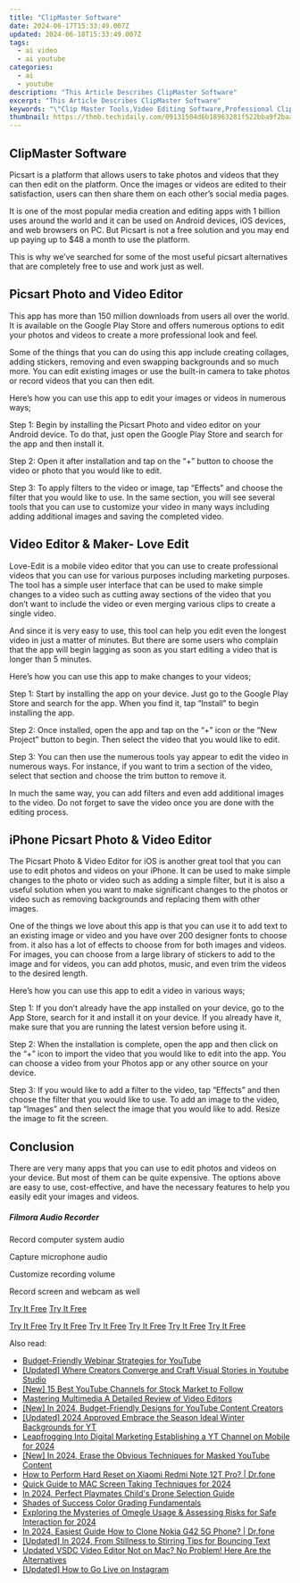 ```yaml
---
title: "ClipMaster Software"
date: 2024-06-17T15:33:49.007Z
updated: 2024-06-18T15:33:49.007Z
tags:
  - ai video
  - ai youtube
categories:
  - ai
  - youtube
description: "This Article Describes ClipMaster Software"
excerpt: "This Article Describes ClipMaster Software"
keywords: "\"Clip Master Tools,Video Editing Software,Professional Clipping,Media Cutting Software,Premium Editors Suite,Video Trimming Toolkit,High-Quality Editing\""
thumbnail: https://thmb.techidaily.com/09131504d6b18963281f522bba9f2baa6f9c4f1ee05a4b5b8a249fec882bec30.jpg
---
```


## ClipMaster Software

Picsart is a platform that allows users to take photos and videos that they can then edit on the platform. Once the images or videos are edited to their satisfaction, users can then share them on each other’s social media pages.

It is one of the most popular media creation and editing apps with 1 billion uses around the world and it can be used on Android devices, iOS devices, and web browsers on PC. But Picsart is not a free solution and you may end up paying up to $48 a month to use the platform.

This is why we’ve searched for some of the most useful picsart alternatives that are completely free to use and work just as well.

## Picsart Photo and Video Editor

This app has more than 150 million downloads from users all over the world. It is available on the Google Play Store and offers numerous options to edit your photos and videos to create a more professional look and feel.

Some of the things that you can do using this app include creating collages, adding stickers, removing and even swapping backgrounds and so much more. You can edit existing images or use the built-in camera to take photos or record videos that you can then edit.

Here’s how you can use this app to edit your images or videos in numerous ways;

Step 1: Begin by installing the Picsart Photo and video editor on your Android device. To do that, just open the Google Play Store and search for the app and then install it.

Step 2: Open it after installation and tap on the “+” button to choose the video or photo that you would like to edit.

Step 3: To apply filters to the video or image, tap “Effects” and choose the filter that you would like to use. In the same section, you will see several tools that you can use to customize your video in many ways including adding additional images and saving the completed video.

## Video Editor & Maker- Love Edit

Love-Edit is a mobile video editor that you can use to create professional videos that you can use for various purposes including marketing purposes. The tool has a simple user interface that can be used to make simple changes to a video such as cutting away sections of the video that you don’t want to include the video or even merging various clips to create a single video.

And since it is very easy to use, this tool can help you edit even the longest video in just a matter of minutes. But there are some users who complain that the app will begin lagging as soon as you start editing a video that is longer than 5 minutes.

Here’s how you can use this app to make changes to your videos;

Step 1: Start by installing the app on your device. Just go to the Google Play Store and search for the app. When you find it, tap “Install” to begin installing the app.

Step 2: Once installed, open the app and tap on the “+” icon or the “New Project” button to begin. Then select the video that you would like to edit.

Step 3: You can then use the numerous tools yay appear to edit the video in numerous ways. For instance, if you want to trim a section of the video, select that section and choose the trim button to remove it.

In much the same way, you can add filters and even add additional images to the video. Do not forget to save the video once you are done with the editing process.

## iPhone Picsart Photo & Video Editor

The Picsart Photo & Video Editor for iOS is another great tool that you can use to edit photos and videos on your iPhone. It can be used to make simple changes to the photo or video such as adding a simple filter, but it is also a useful solution when you want to make significant changes to the photos or video such as removing backgrounds and replacing them with other images.

One of the things we love about this app is that you can use it to add text to an existing image or video and you have over 200 designer fonts to choose from. it also has a lot of effects to choose from for both images and videos. For images, you can choose from a large library of stickers to add to the image and for videos, you can add photos, music, and even trim the videos to the desired length.

Here’s how you can use this app to edit a video in various ways;

Step 1: If you don’t already have the app installed on your device, go to the App Store, search for it and install it on your device. If you already have it, make sure that you are running the latest version before using it.

Step 2: When the installation is complete, open the app and then click on the “+” icon to import the video that you would like to edit into the app. You can choose a video from your Photos app or any other source on your device.

Step 3: If you would like to add a filter to the video, tap “Effects” and then choose the filter that you would like to use. To add an image to the video, tap “Images” and then select the image that you would like to add. Resize the image to fit the screen.

## Conclusion

There are very many apps that you can use to edit photos and videos on your device. But most of them can be quite expensive. The options above are easy to use, cost-effective, and have the necessary features to help you easily edit your images and videos.

##### Filmora Audio Recorder

Record computer system audio

Capture microphone audio

Customize recording volume

Record screen and webcam as well

[Try It Free](https://tools.techidaily.com/wondershare/filmora/download/) [Try It Free](https://tools.techidaily.com/wondershare/filmora/download/)

[Try It Free](https://tools.techidaily.com/wondershare/filmora/download/) [Try It Free](https://tools.techidaily.com/wondershare/filmora/download/) [Try It Free](https://tools.techidaily.com/wondershare/filmora/download/) [Try It Free](https://tools.techidaily.com/wondershare/filmora/download/) [Try It Free](https://tools.techidaily.com/wondershare/filmora/download/) [Try It Free](https://tools.techidaily.com/wondershare/filmora/download/)

<ins class="adsbygoogle"
     style="display:block"
     data-ad-format="autorelaxed"
     data-ad-client="ca-pub-7571918770474297"
     data-ad-slot="1223367746"></ins>

<ins class="adsbygoogle"
     style="display:block"
     data-ad-format="autorelaxed"
     data-ad-client="ca-pub-7571918770474297"
     data-ad-slot="1223367746"></ins>



<ins class="adsbygoogle"
     style="display:block"
     data-ad-client="ca-pub-7571918770474297"
     data-ad-slot="8358498916"
     data-ad-format="auto"
     data-full-width-responsive="true"></ins>

<span class="atpl-alsoreadstyle">Also read:</span>
<div><ul>
<li><a href="https://youtube-web.techidaily.com/t-friendly-webinar-strategies-for-youtube/"><u>Budget-Friendly Webinar Strategies for YouTube</u></a></li>
<li><a href="https://youtube-web.techidaily.com/ed-where-creators-converge-and-craft-visual-stories-in-youtube-studio/"><u>[Updated] Where Creators Converge and Craft Visual Stories in Youtube Studio</u></a></li>
<li><a href="https://youtube-web.techidaily.com/5-best-youtube-channels-for-stock-market-to-follow/"><u>[New] 15 Best YouTube Channels for Stock Market to Follow</u></a></li>
<li><a href="https://youtube-web.techidaily.com/ring-multimedia-a-detailed-review-of-video-editors/"><u>Mastering Multimedia  A Detailed Review of Video Editors</u></a></li>
<li><a href="https://youtube-web.techidaily.com/n-2024-budget-friendly-designs-for-youtube-content-creators/"><u>[New] In 2024, Budget-Friendly Designs for YouTube Content Creators</u></a></li>
<li><a href="https://youtube-web.techidaily.com/ed-2024-approved-embrace-the-season-ideal-winter-backgrounds-for-yt/"><u>[Updated] 2024 Approved  Embrace the Season  Ideal Winter Backgrounds for YT</u></a></li>
<li><a href="https://youtube-web.techidaily.com/rogging-into-digital-marketing-establishing-a-yt-channel-on-mobile-for-2024/"><u>Leapfrogging Into Digital Marketing  Establishing a YT Channel on Mobile for 2024</u></a></li>
<li><a href="https://youtube-web.techidaily.com/n-2024-erase-the-obvious-techniques-for-masked-youtube-content/"><u>[New] In 2024, Erase the Obvious  Techniques for Masked YouTube Content</u></a></li>
<li><a href="https://techidaily.com/how-to-perform-hard-reset-on-xiaomi-redmi-note-12t-pro-drfone-by-drfone-reset-android-reset-android/"><u>How to Perform Hard Reset on Xiaomi Redmi Note 12T Pro? | Dr.fone</u></a></li>
<li><a href="https://screen-mirroring-recording.techidaily.com/quick-guide-to-mac-screen-taking-techniques-for-2024/"><u>Quick Guide to MAC Screen Taking Techniques for 2024</u></a></li>
<li><a href="https://extra-guidance.techidaily.com/in-2024-perfect-playmates-childs-drone-selection-guide/"><u>In 2024, Perfect Playmates  Child's Drone Selection Guide</u></a></li>
<li><a href="https://extra-information.techidaily.com/shades-of-success-color-grading-fundamentals/"><u>Shades of Success  Color Grading Fundamentals</u></a></li>
<li><a href="https://sound-tweaking.techidaily.com/exploring-the-mysteries-of-omegle-usage-and-assessing-risks-for-safe-interaction-for-2024/"><u>Exploring the Mysteries of Omegle Usage & Assessing Risks for Safe Interaction for 2024</u></a></li>
<li><a href="https://android-transfer.techidaily.com/in-2024-easiest-guide-how-to-clone-nokia-g42-5g-phone-drfone-by-drfone-transfer-from-android-transfer-from-android/"><u>In 2024, Easiest Guide How to Clone Nokia G42 5G Phone? | Dr.fone</u></a></li>
<li><a href="https://eaxpv-info.techidaily.com/updated-in-2024-from-stillness-to-stirring-tips-for-bouncing-text/"><u>[Updated] In 2024, From Stillness to Stirring  Tips for Bouncing Text</u></a></li>
<li><a href="https://ai-video-tools.techidaily.com/updated-vsdc-video-editor-not-on-mac-no-problem-here-are-the-alternatives/"><u>Updated VSDC Video Editor Not on Mac? No Problem! Here Are the Alternatives</u></a></li>
<li><a href="https://instagram-video-recordings.techidaily.com/updated-how-to-go-live-on-instagram/"><u>[Updated] How to Go Live on Instagram</u></a></li>
</ul></div>
